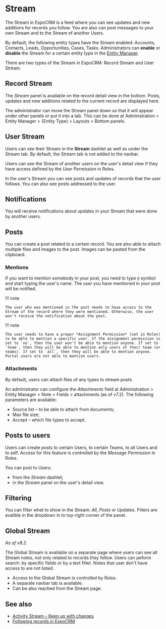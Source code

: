 # Stream

The Stream in EspoCRM is a feed where you can see updates and new additions for records you follow. You are also can post messages to your own Stream and to the Stream of another Users.

By default, the following entity types have the Stream enabled: Accounts, Contacts, Leads, Opportunities, Cases, Tasks. Administrators can **enable** or **disable** the Stream for a certain entity type in the [Entity Manager](../administration/entity-manager.md).

There are two types of the Stream in EspoCRM: Record Stream and User Stream.

## Record Stream

The *Stream* panel is available on the record detail view in the bottom. Posts, updates and new additions related to the current record are displayed here.

The administrator can move the Stream panel down so that it will appear under other panels or put it into a tab. This can be done at Administration > Entity Manager > {Entity Type} > Layouts > Bottom panels.

## User Stream

Users can see their Stream in the **Stream** dashlet as well as under the Stream tab. By default, the Stream tab is not added to the navbar.

Users can see the Stream of another users on the user's detail view if they have access defined by the *User Permission* in Roles.

In the user's Stream you can see posts and updates of records that the user follows. You can also see posts addressed to the user.

## Notifications

You will receive notifications about updates in your Stream that were done by another users.

## Posts

You can create a post related to a certain record. You are also able to attach multiple files and images to the post. Images can be pasted from the clipboard.

### Mentions

If you want to mention somebody in your post, you need to type `@` symbol and start typing the user's name. The user you have mentioned in your post will be notified.

!!! note

    The user who was mentioned in the post needs to have access to the Stream of the record where they were mentioned. Otherwise, the user won't receive the notification about the post.

!!! note

    The user needs to have a proper *Assignment Permission* (set in Roles) to be able to mention a specific user. If the assignment permission is set to `no`, then the user won't be able to mention anyone. If set to `team`, then they will be able to mention only users of their team (or teams). If set to `all`, then they will be able to mention anyone. Portal users are not able to mention users.

### Attachments

By default, users can attach files of any types to stream posts.

An administrator can configure the *Attachments* field at Administration > Entity Manager > Note > Fields > attachments (as of v7.2). The following parameters are available:

* Source list – to be able to attach from documents;
* Max file size;
* Accept – which file types to accept.

## Posts to users

Users can create posts to certain Users, to certain Teams, to all Users and to self. Access for this feature is controlled by the *Message Permission* in Roles.

You can post to Users:

* from the *Stream* dashlet;
* in the *Stream* panel on the user's detail view.

## Filtering

You can filter what to show in the Stream: *All*, *Posts* or *Updates*. Filters are availble in the dropdown in to top-right corner of the panel.

## Global Stream

*As of v8.2.*

The Global Stream is available on a separate page where users can see all Stream notes, not only related to records they follow. Users can peform search: by specific fields or by a text filter. Notes that user don't have access to are not listed.

* Access to the Global Stream is controlled by Roles.
* A separate navbar tab is available.
* Can be also reached from the Stream page.

## See also

* [Activity Stream – Keep up with changes](https://www.espocrm.com/tips/activity-stream/)
* [Following records in EspoCRM](https://www.espocrm.com/tips/follow-records/)
